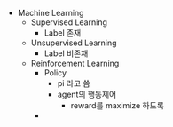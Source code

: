 - Machine Learning
	- Supervised Learning
		- Label 존재
	- Unsupervised Learning
		- Label 비존재
	- Reinforcement Learning
		- Policy
			- pi 라고 씀
			- agent의 행동제어
				- reward를 maximize 하도록
		- 